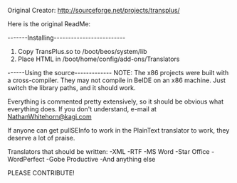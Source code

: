 Original Creator: http://sourceforge.net/projects/transplus/

Here is the original ReadMe:

-------Installing-------------------------
1. Copy TransPlus.so to /boot/beos/system/lib
2. Place HTML in /boot/home/config/add-ons/Translators

------Using the source-------------
NOTE: The x86 projects were built with a cross-compiler. They may not compile in BeIDE on an x86 machine. Just switch the library paths, and it should work.

Everything is commented pretty extensively, so it should be obvious what everything does. If you don't understand, e-mail at NathanWhitehorn@kagi.com

If anyone can get pullSEInfo to work in the PlainText translator to work, they deserve a lot of praise.

Translators that should be written:
	-XML
	-RTF
	-MS Word
	-Star Office
	-WordPerfect
	-Gobe Productive
	-And anything else

PLEASE CONTRIBUTE!
